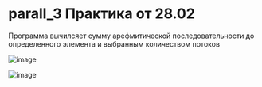 # parall_3 Практика от 28.02
Программа вычилсяет сумму арефмитической последовательности до определенного элемента и выбранным количеством потоков

![image](https://github.com/cuber201/parall_3/assets/72391128/a9f0d08e-5e13-4c9e-8125-c95ca824628f)

![image](https://github.com/cuber201/parall_3/assets/72391128/547cedff-374f-44e6-9cbb-7b4d7379bb65)




